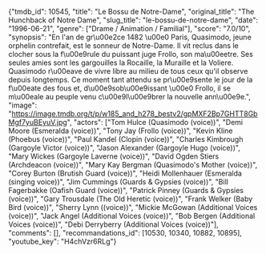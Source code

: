 {"tmdb_id": 10545, "title": "Le Bossu de Notre-Dame", "original_title": "The Hunchback of Notre Dame", "slug_title": "le-bossu-de-notre-dame", "date": "1996-06-21", "genre": ["Drame / Animation / Familial"], "score": "7.0/10", "synopsis": "En l'an de gr\u00e2ce 1482 \u00e0 Paris, Quasimodo, jeune orphelin contrefait, est le sonneur de Notre-Dame. Il vit reclus dans le clocher sous la f\u00e9rule du puissant juge Frollo, son ma\u00eetre. Ses seules amies sont les gargouilles la Rocaille, la Muraille et la Voliere. Quasimodo r\u00eave de vivre libre au milieu de tous ceux qu'il observe depuis longtemps. Ce moment tant attendu se pr\u00e9sente le jour de la f\u00eate des fous et, d\u00e9sob\u00e9issant \u00e0 Frollo, il se m\u00eale au peuple venu c\u00e9l\u00e9brer la nouvelle ann\u00e9e.", "image": "https://image.tmdb.org/t/p/w185_and_h278_bestv2/gpMXF2Bp7GHTT8GbMgf7yuBEyuV.jpg", "actors": ["Tom Hulce (Quasimodo (voice))", "Demi Moore (Esmeralda (voice))", "Tony Jay (Frollo (voice))", "Kevin Kline (Phoebus (voice))", "Paul Kandel (Clopin (voice))", "Charles Kimbrough (Gargoyle Victor (voice))", "Jason Alexander (Gargoyle Hugo (voice))", "Mary Wickes (Gargoyle Laverne (voice))", "David Ogden Stiers (Archdeacon (voice))", "Mary Kay Bergman (Quasimodo's Mother (voice))", "Corey Burton (Brutish Guard (voice))", "Heidi Mollenhauer (Esmeralda (singing voice))", "Jim Cummings (Guards & Gypsies (voice))", "Bill Fagerbakke (Oafish Guard (voice))", "Patrick Pinney (Guards & Gypsies (voice))", "Gary Trousdale (The Old Heretic (voice))", "Frank Welker (Baby Bird (voice))", "Sherry Lynn ((voice))", "Mickie McGowan (Additional Voices (voice))", "Jack Angel (Additional Voices (voice))", "Bob Bergen (Additional Voices (voice))", "Debi Derryberry (Additional Voices (voice))"], "comments": [], "recommandations_id": [10530, 10340, 10882, 10895], "youtube_key": "H4chVzr6RLg"}